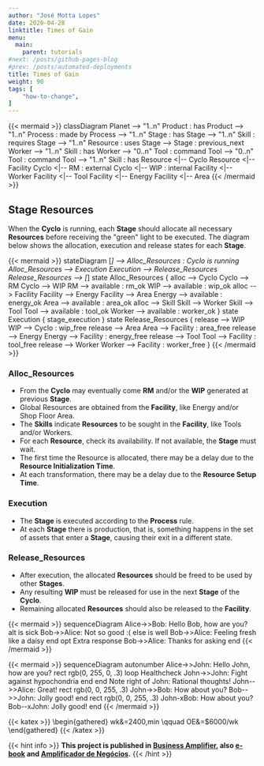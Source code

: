 ```yaml
---
author: "José Motta Lopes"
date: 2020-04-28
linktitle: Times of Gain
menu:
  main:
    parent: tutorials
#next: /posts/github-pages-blog
#prev: /posts/automated-deployments
title: Times of Gain
weight: 90
tags: [
    "how-to-change",
]
---
```



{{< mermaid >}}
classDiagram
    Planet --> "1..n" Product : has
    Product --> "1..n" Process : made by
    Process --> "1..n" Stage : has
    Stage --> "1..n" Skill : requires
    Stage --> "1..n" Resource : uses
    Stage --> Stage : previous_next
    Worker --> "1..n" Skill : has
    Worker --> "0..n" Tool : command
    Tool --> "0..n" Tool : command
    Tool --> "1..n" Skill : has
    Resource <|-- Cyclo
    Resource <|-- Facility
    Cyclo <|-- RM : external
    Cyclo <|-- WIP : internal
    Facility <|-- Worker
    Facility <|-- Tool
    Facility <|-- Energy
    Facility <|-- Area
{{< /mermaid >}}

## Stage Resources

When the **Cyclo** is running, each **Stage** should allocate all necessary **Resources** before receiving the "green" light to be executed. The diagram below shows the allocation, execution and release states for each **Stage**.

{{< mermaid >}}
stateDiagram
    [*] --> Alloc_Resources : Cyclo is running
    Alloc_Resources --> Execution
    Execution --> Release_Resources
    Release_Resources --> [*]
    state Alloc_Resources {
        alloc --> Cyclo
        Cyclo --> RM
        Cyclo --> WIP
        RM --> available : rm_ok
        WIP --> available : wip_ok
        alloc --> Facility
        Facility --> Energy
        Facility --> Area
        Energy --> available : energy_ok
        Area --> available : area_ok
        alloc --> Skill
        Skill --> Worker
        Skill --> Tool
        Tool --> available : tool_ok
        Worker --> available : worker_ok
    }
    state Execution {
        stage_execution
    }
    state Release_Resources {
        release --> WIP
        WIP --> Cyclo : wip_free
        release --> Area
        Area --> Facility : area_free
        release --> Energy
        Energy --> Facility : energy_free
        release --> Tool
        Tool --> Facility : tool_free
        release --> Worker
        Worker --> Facility : worker_free
    }
{{< /mermaid >}}

### Alloc_Resources

- From the **Cyclo** may eventually come **RM** and/or the **WIP** generated at previous **Stage**.
- Global Resources are obtained from the **Facility**, like Energy and/or Shop Floor Area.
- The **Skills** indicate **Resources** to be sought in the **Facility**, like Tools and/or Workers.
- For each **Resource**, check its availability. If not available, the **Stage** must wait.
- The first time the Resource is allocated, there may be a delay due to the **Resource Initialization Time**.
- At each transformation, there may be a delay due to the **Resource Setup Time**.

### Execution

- The **Stage** is executed according to the **Process** rule.
- At each **Stage** there is production, that is, something happens in the set of assets that enter a **Stage**, causing their exit in a different state.

### Release_Resources

- After execution, the allocated **Resources** should be freed to be used by other **Stages**.
- Any resulting **WIP** must be released for use in the next **Stage** of the **Cyclo**.
- Remaining allocated **Resources** should also be released to the **Facility**.

{{< mermaid >}}
sequenceDiagram
    Alice->>Bob: Hello Bob, how are you?
    alt is sick
        Bob->>Alice: Not so good :(
    else is well
        Bob->>Alice: Feeling fresh like a daisy
    end
    opt Extra response
        Bob->>Alice: Thanks for asking
    end
{{< /mermaid >}}

{{< mermaid >}}
sequenceDiagram
    autonumber
    Alice->>John: Hello John, how are you?
    rect rgb(0, 255, 0, .3)
        loop Healthcheck
            John->>John: Fight against hypochondria
        end
    end
    Note right of John: Rational thoughts!
    John-->>Alice: Great!
    rect rgb(0, 0, 255, .3)
        John->>Bob: How about you?
        Bob-->>John: Jolly good!
    end
    rect rgb(0, 0, 255, .3)
        John-xBob: How about you?
        Bob--xJohn: Jolly good!
    end
{{< /mermaid >}}

{{< katex >}}
\begin{gathered}
   wk&=2400\,min \qquad
   OE&=\$6000/wk
\end{gathered}
{{< /katex >}}

{{< hint info >}}
**This project is published in [Business Amplifier](https://www.amazon.com/Business-Amplifier-M-Sc-Motta-Lopes/dp/B083XGK14Q), also [e-book](https://www.amazon.com/Business-Amplifier-Jose-Motta-Lopes-ebook-dp-B086L6V6QY/dp/B086L6V6QY/) and [Amplificador de Negócios](https://www.amazon.com/M-Sc-Jose-Motta-Lopes/dp/8592301009).**
{{< /hint >}}
